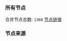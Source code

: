 ### 所有节点
合并节点总数: `1360`
[节点链接](https://raw.githubusercontent.com/rzhy1/11/master/sub/sub_merge_base64.txt)

### 节点来源